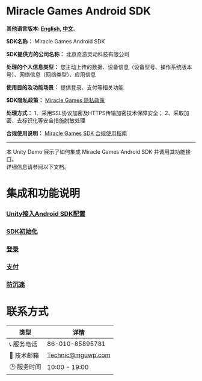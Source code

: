 # Miracle Games Android SDK

**其他语言版本: [English](README.md), [中文](README.zh-CN.md).**

**SDK名称：** Miracle Games Android SDK

**SDK提供方的公司名称：**  北京奇游灵动科技有限公司

**处理的个人信息类型：** 您主动上传的数据、设备信息（设备型号、操作系统版本号）、网络信息（网络类型）、应用信息

**使用目的及功能场景：** 提供登录、支付等相关功能

**SDK隐私政策：** [Miracle Games 隐私政策](https://www.mguwp.net/developer_privacy.html)

**处理方式：** 1、采用SSL协议加密及HTTPS传输加密技术保障安全； 2、采取加密、去标识化等安全措施脱敏处理

**合规使用说明：** [Miracle Games SDK 合规使用指南](https://www.mguwp.net/developer_compliance.html)

---
本 Unity Demo 展示了如何集成 Miracle Games Android SDK 并调用其功能接口。<br>
详细信息请参阅以下文档。<br>
# 集成和功能说明
### [Unity接入Android SDK配置 ](doc/enviroment_config.zh-CN.md)
### [SDK初始化](doc/sdk_init.zh-CN.md)
### [登录](doc/sdk_login.zh-CN.md)
### [支付](doc/sdk_Payment.zh-CN.md)
### [防沉迷 ](doc/anti_addiction.zh-CN.md)

# 联系方式

| 类型       | 详情                 |
|------------|----------------------|
| 📞 服务电话 | 86-010-85895781      |
| 📧 技术邮箱 | Technic@mguwp.com    |
| 🕒 服务时间 | 10:00 - 19:00      |

